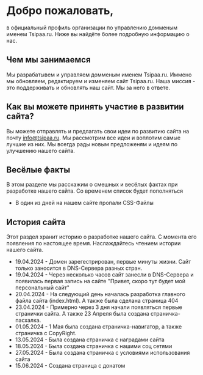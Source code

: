 # Добро пожаловать,

в официальный профиль организации по управлению домменым именем Tsipaa.ru. Ниже вы найдёте более подробную информацию о нас.

## Чем мы занимаемся

Мы разрабатывем и управляем домменым именем Tsipaa.ru. Иммено мы обновляем, редактируем и изменяем сайт Tsipaa.ru. Наша миссия - это поддерживать и обновлять наш сайт. Мы за него в ответе.

## Как вы можете принять участие в развитии сайта?

Вы можете отправлять и предлагать свои идеи по развитию сайта на почту info@tsipaa.ru. Мы рассмотрим все идеи и воплотим самые лучшие из них. Мы всегда рады новым предложеням и идеям по улучшению нашего сайта.

## Весёлые факты

В этом разделе мы расскажим о смешных и весёлых фактах при разработке нашего сайта. Со временем список будет пополняться

* В один из дней на нашем сайте пропали CSS-Файлы

## История сайта

Этот раздел хранит историю о разработке нашего сайта. С момента его появления по настоящее время. Наслаждайтесь чтением истории нашего сайта.

* 19.04.2024 - Домен зарегестрирован, первые минуты жизни. Сайт только заносится в DNS-Сервера разных стран.
* 19.04.2024 - Через несколько часов сайт занесли в DNS-Сервера и появилась первая запись на сайте "Привет, скоро тут будет мой персональный сайт"
* 20.04.2024 - На следующий день началась разработка главного файла сайта (index.html). А также была сделана страница 404
* 23.04.2024 - Примерно через 3 дня начали появляться первые странички сайта. А также 23 Апреля была создана страничка-пасхалка.
* 01.05.2024 - 1 Мая была создана страничка-навигатор, а также страничка с CopyRight.
* 13.05.2024 - Была создана страничка с наградами сайта
* 18.05.2024 - Была создана страничка с нашими соц сетями
* 27.05.2024 - Была создана страничка с условиями использования сайта
* 15.06.2024 - Создана страница с донатом

<!--

**Here are some ideas to get you started:**

🙋‍♀️ A short introduction - what is your organization all about?
🌈 Contribution guidelines - how can the community get involved?
👩‍💻 Useful resources - where can the community find your docs? Is there anything else the community should know?
🍿 Fun facts - what does your team eat for breakfast?
🧙 Remember, you can do mighty things with the power of [Markdown](https://docs.github.com/github/writing-on-github/getting-started-with-writing-and-formatting-on-github/basic-writing-and-formatting-syntax)
-->
